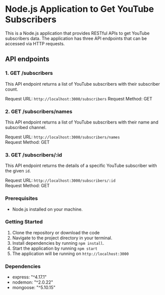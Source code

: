# Node.js Application to Get YouTube Subscribers

This is a Node.js application that provides RESTful APIs to get YouTube subscribers data. The application has three API endpoints that can be accessed via HTTP requests.

## API endpoints

### 1. GET /subscribers
This API endpoint returns a list of YouTube subscribers with their subscriber count.  

Request URL: `http://localhost:3000/subscribers`
Request Method: GET

### 2. GET /subscribers/names
This API endpoint returns a list of YouTube subscribers with their name and subscribed channel.

Request URL: `http://localhost:3000/subscribers/names`   
Request Method: GET

### 3. GET /subscribers/:id
This API endpoint returns the details of a specific YouTube subscriber with the given `id`.
 
Request URL: `http://localhost:3000/subscribers/:id`  
Request Method: GET

### Prerequisites
- Node.js installed on your machine.

### Getting Started

1. Clone the repository or download the code
2. Navigate to the project directory in your terminal.
3. Install dependencies by running `npm install`.
4. Start the application by running `npm start` 
5. The application will be running on `http://localhost:3000` 

### Dependencies
 - express: "^4.17.1"
 - nodemon: "^2.0.22"
 - mongoose: "^5.10.15"
 




